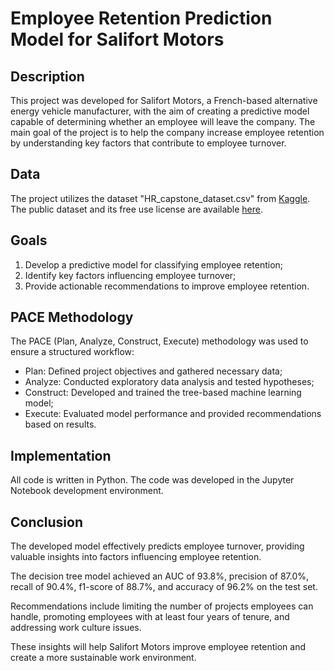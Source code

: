 # Employee Retention Prediction Model for Salifort Motors

## Description 

This project was developed for Salifort Motors, a French-based alternative energy vehicle manufacturer, with the aim of creating a predictive model capable of determining whether an employee will leave the company. The main goal of the project is to help the company increase employee retention by understanding key factors that contribute to employee turnover.

## Data 

The project utilizes the dataset "HR_capstone_dataset.csv" from [Kaggle](https://www.kaggle.com/datasets/mfaisalqureshi/hr-analytics-and-job-prediction?select=HR_comma_sep.csv). The public dataset and its free use license are available [here](https://creativecommons.org/publicdomain/zero/1.0/).

## Goals

1. Develop a predictive model for classifying employee retention;
2. Identify key factors influencing employee turnover;
3. Provide actionable recommendations to improve employee retention.

## PACE Methodology 

The PACE (Plan, Analyze, Construct, Execute) methodology was used to ensure a structured workflow:

* Plan: Defined project objectives and gathered necessary data;
* Analyze: Conducted exploratory data analysis and tested hypotheses;
* Construct: Developed and trained the tree-based machine learning model;
* Execute: Evaluated model performance and provided recommendations based on results.

## Implementation 

All code is written in Python. The code was developed in the Jupyter Notebook development environment.

## Conclusion 

The developed model effectively predicts employee turnover, providing valuable insights into factors influencing employee retention.

The decision tree model achieved an AUC of 93.8%, precision of 87.0%, recall of 90.4%, f1-score of 88.7%, and accuracy of 96.2% on the test set. 

Recommendations include limiting the number of projects employees can handle, promoting employees with at least four years of tenure, and addressing work culture issues. 

These insights will help Salifort Motors improve employee retention and create a more sustainable work environment.
